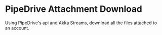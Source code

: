 PipeDrive Attachment Download
=============================

Using PipeDrive's api and Akka Streams, download all the files attached to an account.



